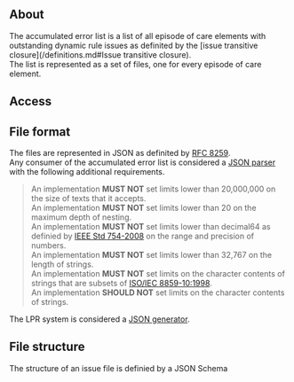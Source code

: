 ## About
The accumulated error list is a list of all episode of care elements with outstanding dynamic rule issues as definited by the [issue transitive closure](/definitions.md#Issue transitive closure).  
The list is represented as a set of files, one for every episode of care element.

## Access

## File format
The files are represented in JSON as definited by [RFC 8259](https://tools.ietf.org/html/rfc8259).  
Any consumer of the accumulated error list is considered a [JSON parser](https://tools.ietf.org/html/rfc8259#section-9) with the following additional requirements.

> An implementation **MUST NOT** set limits lower than 20,000,000 on the size of texts that it accepts.  
> An implementation **MUST NOT** set limits lower than 20 on the maximum depth of nesting.  
> An implementation **MUST NOT** set limits lower than decimal64 as definied by [IEEE Std 754-2008](https://ieeexplore.ieee.org/document/4610935/) on the range and precision of numbers.  
> An implementation **MUST NOT** set limits lower than 32,767 on the length of strings.  
> An implementation **MUST NOT** set limits on the character contents of strings that are subsets of [ISO/IEC 8859-10:1998](https://www.iso.org/standard/28254.html).  
> An implementation **SHOULD NOT** set limits on the character contents of strings.
   
The LPR system is considered a [JSON generator](https://tools.ietf.org/html/rfc8259#section-10).

## File structure
The structure of an issue file is definied by a JSON Schema